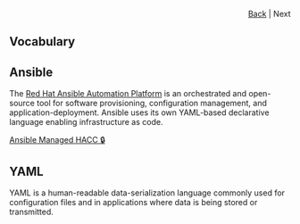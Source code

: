 <div id="readme" class="Box-body readme blob js-code-block-container">
<article class="markdown-body entry-content p-3 p-md-6" itemprop="text">
<p align="right">
<a href="https://github.com/fpgasystems/hacc/blob/main/README.md#sections">Back</a> | Next
</p>

# Vocabulary

## Ansible
The [Red Hat Ansible Automation Platform](https://www.ansible.com) is an orchestrated and open-source tool for software provisioning, configuration management, and application-deployment. Ansible uses its own YAML-based declarative language enabling infrastructure as code. 

[Ansible Managed HACC 🔒](https://gitlab.inf.ethz.ch/OU-SYSTEMS/alveo-cluster/-/blob/main/docs/ansible-managed-hacc.md)

## YAML
YAML is a human-readable data-serialization language commonly used for configuration files and in applications where data is being stored or transmitted. 